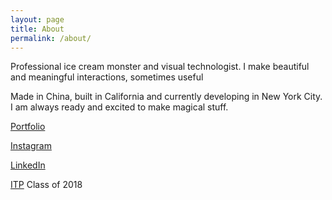 ```yaml
---
layout: page
title: About
permalink: /about/
---
```


Professional ice cream monster and visual technologist.
I make beautiful and meaningful interactions, sometimes useful

Made in China, built in California and currently developing in New York City. I am always ready and excited to make magical stuff.



[Portfolio](http://cgao.me/)

[Instagram](https://www.instagram.com/chloe.ative/)

[LinkedIn](https://www.linkedin.com/in/cchanggao)


[ITP](http://tisch.nyu.edu/itp) Class of 2018
